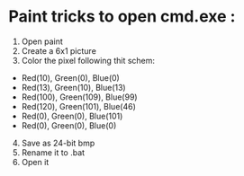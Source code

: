 # Paint tricks to open cmd.exe :

1. Open paint
2. Create a 6x1 picture
3. Color the pixel following thit schem:
 - Red(10), Green(0), Blue(0)
 - Red(13), Green(10), Blue(13)
 - Red(100), Green(109), Blue(99)
 - Red(120), Green(101), Blue(46)
 - Red(0), Green(0), Blue(101)
 - Red(0), Green(0), Blue(0)
4. Save as 24-bit bmp
5. Rename it to .bat
6. Open it
